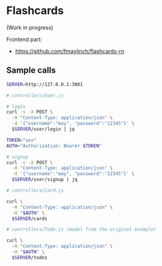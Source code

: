 # Flashcards

(Work in progress)

Frontend part:
- https://github.com/fmaylinch/flashcards-rn

## Sample calls

```bash
SERVER=http://127.0.0.1:3001

# controllers/User.js

# login
curl -s -X POST \
  -H "Content-Type: application/json" \
  -d '{"username":"may", "password":"12345"}' \
  $SERVER/user/login | jq

TOKEN="xxx"
AUTH="Authorization: Bearer $TOKEN"

# signup
curl -s -X POST \
  -H "Content-Type: application/json" \
  -d '{"username":"may", "password":"12345"}' \
  $SERVER/user/signup | jq

# controllers/Card.js

curl \
  -H "Content-Type: application/json" \
  -H "$AUTH" \
  $SERVER/cards

# controllers/Todo.js (model from the original example)

curl \
  -H "Content-Type: application/json" \
  -H "$AUTH" \
  $SERVER/todos

```
